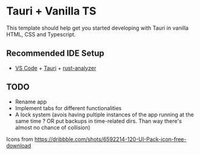 # Tauri + Vanilla TS

This template should help get you started developing with Tauri in vanilla HTML, CSS and Typescript.

## Recommended IDE Setup

- [VS Code](https://code.visualstudio.com/) + [Tauri](https://marketplace.visualstudio.com/items?itemName=tauri-apps.tauri-vscode) + [rust-analyzer](https://marketplace.visualstudio.com/items?itemName=rust-lang.rust-analyzer)


## TODO
- Rename app
- Implement tabs for different functionalities
- A lock system (avois having pultiple instances of the app running at the same time ? OR put backups in time-related dirs. Than way there's almost no chance of collision)

Icons from https://dribbble.com/shots/6592214-120-UI-Pack-icon-free-download